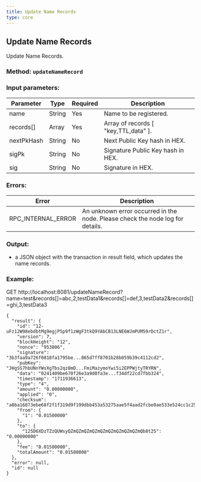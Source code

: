 ```yaml
---
title: Update Name Records
type: core
---
```

## Update Name Records
Update Name Records.
### Method: `updateNameRecord`
### Input parameters:

| Parameter | Type | Required | Description |
| --- | --- | --- | --- |
| name | String | Yes | Name to be registered. |
| records[] | Array | Yes | Array of records [ "key,TTL,data" ]. |
| nextPkHash | String | No | Next Public Key hash in HEX. |
| sigPk | String | No | Signature Public Key hash in HEX. |
| sig | String | No | Signature in HEX. |

### Errors:

| Error | Description |
| --- | --- |
| RPC_INTERNAL_ERROR | An unknown error occurred in the node. Please check the node log for details. |

### Output:
- a JSON object with the transaction in result field, which updates the name records.

### Example:
GET http://localhost:8081/updateNameRecord?name=test&records[]=abc,2,testData1&records[]=def,3,testData2&records[]=ghi,3,testData3
```
{
  "result": {
    "id": "12-uFz12W98ebdbtMg9egjP5p9f1zWgF3tkQ9YAbCB13LNE6WJmPUM59rDctZ1r",
    "version": 7,
    "blockHeight": "12",
    "nonce": "953806",
    "signature": "3b3faa9a726f0818fa1795be...865d7ff8701b28b059b39c4112cd2",
    "pubKey": "JHgSS7hbUNnYWsXgTbs2qz8mD...FmiMazymoYwi5i2EPPWjtyTRYRN",
    "data": "0241409be670f26e3a9d0fa3e...f34df22cd7fbb324",
    "timestamp": "1711936613",
    "type": "4",
    "amount": "0.00000000",
    "applied": "0",
    "checksum": "a0ba16873ebe68f2f1f319d9f199dbb453a53275aae5f4aad2fcbe0ae533e524cc1c2507498df1448af53599",
    "from": {
      "1": "0.01500000"
    },
    "to": {
      "125D6XDzTZzQUWsyQZmQZmQZmQZmQZmQZmQZmQZmQZmQb8t25": "0.00000000"
    },
    "fee": "0.01500000",
    "totalAmount": "0.01500000"
  },
  "error": null,
  "id": null
}
```
